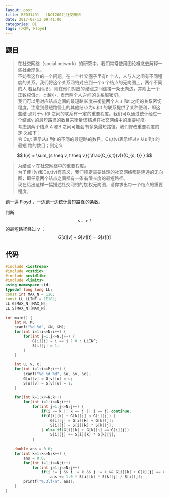 ```yaml
---
layout: post
title: BZOJ1491 - [NOI2007]社交网络
date: 2017-02-13 09:41:00
categories: OI
tags: [水题, Floyd]
---
```


## 题目
> 在社交网络（social network）的研究中，我们常常使用图论概念去解释一些社会现象。    
> 不妨看这样的一个问题。在一个社交圈子里有n 个人，人与人之间有不同程
> 度的关系。我们将这个关系网络对应到一个n 个结点的无向图上，两个不同的人
> 若互相认识，则在他们对应的结点之间连接一条无向边，并附上一个正数权值c，
> c 越小，表示两个人之间的关系越密切。    
> 我们可以用对应结点之间的最短路长度来衡量两个人 s 和t 之间的关系密切
> 程度，注意到最短路径上的其他结点为s 和t 的联系提供了某种便利，即这些结
> 点对于s 和t 之间的联系有一定的重要程度。我们可以通过统计经过一个结点v
> 的最短路径的数目来衡量该结点在社交网络中的重要程度。    
> 考虑到两个结点 A 和B 之间可能会有多条最短路径。我们修改重要程度的定
> 义如下：    
> 令 Cs,t 表示从s 到t 的不同的最短路的数目，Cs,t(v)表示经过v 从s 到t 的最短
> 路的数目；则定义    

$$ I(v) = \sum_{s \neq v, t \neq v}{ \frac{C_{s,t}(v)}{C_{s, t}} } $$

> 为结点 v 在社交网络中的重要程度。    
> 为了使 I(v)和Cs,t(v)有意义，我们规定需要处理的社交网络都是连通的无向
> 图，即任意两个结点之间都有一条有限长度的最短路径。    
> 现在给出这样一幅描述社交网络的加权无向图，请你求出每一个结点的重要
> 程度。    

跑一遍 Floyd ，一边跑一边统计最短路径的条数。

判断 $$ s->t $$ 的最短路径经过 v ：$$ G[s][v] + G[v][t] = G[s][t] $$

## 代码
```cpp
#include <iostream>
#include <cstdio>
#include <cstdlib>
#include <limits>
using namespace std;
typedef long long LL;
const int MAX_N = 110;
const LL LLINF = 1E18L;
LL G[MAX_N][MAX_N];
LL S[MAX_N][MAX_N];

int main() {
    int N, M;
    scanf("%d %d", &N, &M);
    for(int i=1;i<=N;i++) {
        for(int j=1;j<=N;j++) {
            G[i][j] = i == j ? 0 : LLINF;
            S[i][j] = 1;
        }
    }
    
    int u, v, c;
    for(int i=1;i<=M;i++) {
        scanf("%d %d %d", &u, &v, &c);
        G[u][v] = G[v][u] = c;
        S[u][v] = S[v][u] = 1;
    }
    
    for(int k=1;k<=N;k++)
        for(int i=1;i<=N;i++)
            for(int j=1;j<=N;j++) {
                if(i == k || k == j || i == j) continue;
                if(G[i][k] + G[k][j] < G[i][j]) {
                    G[i][j] = G[i][k] + G[k][j];
                    S[i][j] = S[i][k] * S[k][j];
                } else if(G[i][k] + G[k][j] == G[i][j])
                    S[i][j] += S[i][k] * S[k][j];
            }
    
    double ans = 0.0;
    for(int k=1;k<=N;k++) {
        ans = 0.0;
        for(int i=1;i<=N;i++)
            for(int j=1;j<=N;j++)
                if(i != j && i != k && j != k && G[i][k] + G[k][j] == G[i][j])
                    ans += 1.0 * S[i][k] * S[k][j] / S[i][j];
        printf("%.3lf\n", ans);
    }
}
```
